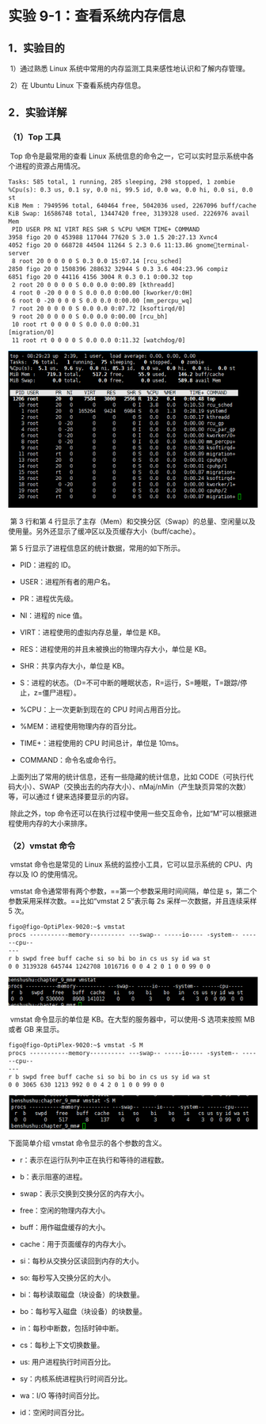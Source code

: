 # 实验 9-1：查看系统内存信息

## 1．实验目的

​		1）通过熟悉 Linux 系统中常用的内存监测工具来感性地认识和了解内存管理。

​		2）在 Ubuntu Linux 下查看系统内存信息。

## 2．实验详解

### （1）Top 工具

​		Top 命令是最常用的查看 Linux 系统信息的命令之一，它可以实时显示系统中各个进程的资源占用情况。

```
Tasks: 585 total, 1 running, 285 sleeping, 298 stopped, 1 zombie
%Cpu(s): 0.3 us, 0.1 sy, 0.0 ni, 99.5 id, 0.0 wa, 0.0 hi, 0.0 si, 0.0 st
KiB Mem : 7949596 total, 640464 free, 5042036 used, 2267096 buff/cache
KiB Swap: 16586748 total, 13447420 free, 3139328 used. 2226976 avail Mem 
 PID USER PR NI VIRT RES SHR S %CPU %MEM TIME+ COMMAND 
3958 figo 20 0 453988 117044 77620 S 3.0 1.5 20:27.13 Xvnc4
4052 figo 20 0 668728 44504 11264 S 2.3 0.6 11:13.86 gnometerminal-server 
 8 root 20 0 0 0 0 S 0.3 0.0 15:07.14 [rcu_sched] 
2850 figo 20 0 1508396 288632 32944 S 0.3 3.6 404:23.96 compiz 
6851 figo 20 0 44116 4156 3004 R 0.3 0.1 0:00.32 top 
 2 root 20 0 0 0 0 S 0.0 0.0 0:00.89 [kthreadd] 
 4 root 0 -20 0 0 0 S 0.0 0.0 0:00.00 [kworker/0:0H] 
 6 root 0 -20 0 0 0 S 0.0 0.0 0:00.00 [mm_percpu_wq] 
 7 root 20 0 0 0 0 S 0.0 0.0 0:07.72 [ksoftirqd/0] 
 9 root 20 0 0 0 0 S 0.0 0.0 0:00.00 [rcu_bh] 
 10 root rt 0 0 0 0 S 0.0 0.0 0:00.31 
[migration/0] 
 11 root rt 0 0 0 0 S 0.0 0.0 0:11.32 [watchdog/0]
```

![image-20240924162939592](image/image-20240924162939592.png)

​		第 3 行和第 4 行显示了主存（Mem）和交换分区（Swap）的总量、空闲量以及使用量。另外还显示了缓冲区以及页缓存大小（buff/cache）。

​		第 5 行显示了进程信息区的统计数据，常用的如下所示。

-  PID：进程的 ID。

-  USER：进程所有者的用户名。

-  PR：进程优先级。

-  NI：进程的 nice 值。

-  VIRT：进程使用的虚拟内存总量，单位是 KB。

-  RES：进程使用的并且未被换出的物理内存大小，单位是 KB。

-  SHR：共享内存大小，单位是 KB。

-  S：进程的状态。（D=不可中断的睡眠状态，R=运行，S=睡眠，T=跟踪/停止，z=僵尸进程）。

-  %CPU：上一次更新到现在的 CPU 时间占用百分比。

-  %MEM：进程使用物理内存的百分比。

-  TIME+：进程使用的 CPU 时间总计，单位是 10ms。

-  COMMAND：命令名或命令行。

​		上面列出了常用的统计信息，还有一些隐藏的统计信息，比如 CODE（可执行代码大小）、SWAP（交换出去的内存大小）、nMaj/nMin（产生缺页异常的次数）等，可以通过 f 键来选择要显示的内容。

​		除此之外，top 命令还可以在执行过程中使用一些交互命令，比如“M”可以根据进程使用内存的大小来排序。

### 		（2）vmstat 命令

​		vmstat 命令也是常见的 Linux 系统的监控小工具，它可以显示系统的 CPU、内存以及 IO 的使用情况。

​		vmstat 命令通常带有两个参数，==第一个参数采用时间间隔，单位是 s，第二个参数采用采样次数。==比如“vmstat 2 5”表示每 2s 采样一次数据，并且连续采样 5 次。

```
figo@figo-OptiPlex-9020:~$ vmstat 
procs -----------memory---------- ---swap-- -----io---- -system-- ------cpu--
---
r b swpd free buff cache si so bi bo in cs us sy id wa st
0 0 3139328 645744 1242708 1016716 0 0 4 2 0 1 0 0 99 0 0
```

![image-20240924163509332](image/image-20240924163509332.png)

​		vmstat 命令显示的单位是 KB。在大型的服务器中，可以使用-S 选项来按照 MB或者 GB 来显示。

```
figo@figo-OptiPlex-9020:~$ vmstat -S M
procs -----------memory---------- ---swap-- -----io---- -system-- ------cpu--
---
r b swpd free buff cache si so bi bo in cs us sy id wa st
0 0 3065 630 1213 992 0 0 4 2 0 1 0 0 99 0 0
```

![image-20240924163540840](image/image-20240924163540840.png)

下面简单介绍 vmstat 命令显示的各个参数的含义。

-  r：表示在运行队列中正在执行和等待的进程数。

-  b：表示阻塞的进程。

-  swap：表示交换到交换分区的内存大小。

-  free：空闲的物理内存大小。

-  buff：用作磁盘缓存的大小。

-  cache：用于页面缓存的内存大小。

-  si：每秒从交换分区读回到内存的大小。

-  so: 每秒写入交换分区的大小。

-  bi：每秒读取磁盘（块设备）的块数量。

-  bo：每秒写入磁盘（块设备）的块数量。

-  in：每秒中断数，包括时钟中断。

-  cs：每秒上下文切换数量。

-  us: 用户进程执行时间百分比。

-  sy：内核系统进程执行时间百分比。

-  wa：I/O 等待时间百分比。

-  id：空闲时间百分比。